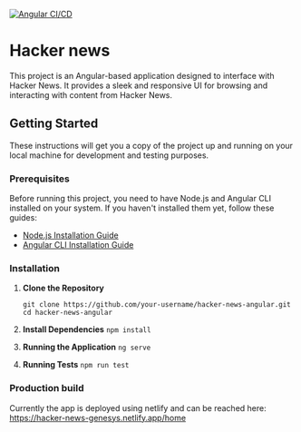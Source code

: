 [![Angular CI/CD](https://github.com/MikeRubio/HackerNews/actions/workflows/angular-ci.yml/badge.svg)](https://github.com/MikeRubio/HackerNews/actions/workflows/angular-ci.yml)

# Hacker news

This project is an Angular-based application designed to interface with Hacker News. It provides a sleek and responsive UI for browsing and interacting with content from Hacker News.

## Getting Started

These instructions will get you a copy of the project up and running on your local machine for development and testing purposes.

### Prerequisites

Before running this project, you need to have Node.js and Angular CLI installed on your system. If you haven't installed them yet, follow these guides:

- [Node.js Installation Guide](https://nodejs.org/en/download/package-manager/)
- [Angular CLI Installation Guide](https://angular.io/cli)

### Installation

1. **Clone the Repository**

   ``git clone https://github.com/your-username/hacker-news-angular.git``
   ``cd hacker-news-angular``

2. **Install Dependencies**
    ``npm install``
   
3. **Running the Application**
   ``ng serve``

4. **Running Tests**
   ``npm run test``

### Production build

Currently the app is deployed using netlify and can be reached here: 
<https://hacker-news-genesys.netlify.app/home>
